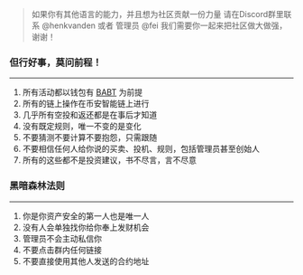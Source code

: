 > 如果你有其他语言的能力，并且想为社区贡献一份力量
> 请在Discord群里联系 @henkvanden 或者 管理员 @fei
> 我们需要你一起来把社区做大做强，谢谢！


### 但行好事，莫问前程！
***
1. 所有活动都以钱包有 <a href="/preface/babt.md">BABT</a> 为前提
2. 所有的链上操作在币安智能链上进行
3. 几乎所有空投和返还都是在事后才知道
4. 没有既定规则，唯一不变的是变化
5. 不要猜测不要计算不要抱怨，只需跟随
6. 不要相信任何人给你说的买卖、投机、规则，包括管理员甚至创始人
7. 所有的这些都不是投资建议，书不尽言，言不尽意

### 黑暗森林法则
***
1. 你是你资产安全的第一人也是唯一人
2. 没有人会单独找你给你奉上发财机会
3. 管理员不会主动私信你
4. 不要点击群内任何链接
5. 不要直接使用其他人发送的合约地址